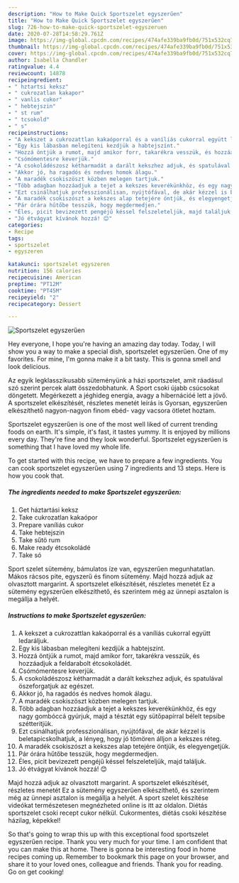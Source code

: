```yaml
---
description: "How to Make Quick Sportszelet egyszerűen"
title: "How to Make Quick Sportszelet egyszerűen"
slug: 726-how-to-make-quick-sportszelet-egyszeruen
date: 2020-07-28T14:58:29.761Z
image: https://img-global.cpcdn.com/recipes/474afe339ba9fb0d/751x532cq70/sportszelet-egyszeruen-recept-foto.jpg
thumbnail: https://img-global.cpcdn.com/recipes/474afe339ba9fb0d/751x532cq70/sportszelet-egyszeruen-recept-foto.jpg
cover: https://img-global.cpcdn.com/recipes/474afe339ba9fb0d/751x532cq70/sportszelet-egyszeruen-recept-foto.jpg
author: Isabella Chandler
ratingvalue: 4.4
reviewcount: 14878
recipeingredient:
- " hztartsi keksz"
- " cukrozatlan kakapor"
- " vanlis cukor"
- " hebtejszin"
- " st rum"
- " tcsokold"
- " s"
recipeinstructions:
- "A kekszet a cukrozattlan kakaóporral és a vaníliás cukorral együtt ledaráljuk."
- "Egy kis lábasban melegíteni kezdjük a habtejszínt."
- "Hozzá öntjük a rumot, majd amikor forr, takarékra vesszük, és hozzáadjuk a feldarabolt étcsokoládét."
- "Csómómentesre keverjük."
- "A csokoládészosz kétharmadát a darált kekszhez adjuk, és spatulával öszeforgatjuk az egészet."
- "Akkor jó, ha ragadós és nedves homok álagu."
- "A maradék csokiszöszt közben melegen tartjuk."
- "Több adagban hozzáadjuk a tejet a kekszes keverékünkhöz, és egy nagy gombóccá gyúrjuk, majd a tésztát egy sütőpapírral bélelt tepsibe szétteritjük."
- "Ezt csinálhatjuk professzionálisan, nyújtófával, de akár kézzel is beletapicskolhatjuk, a lényeg, hogy jó tömören álljon a kekszes réteg."
- "A maradék csokiszószt a kekszes alap tetejére öntjük, és elegyengetjük."
- "Pár órára hűtőbe tesszük, hogy megdermedjen."
- "Éles, picit bevizezett pengéjű késsel felszeleteljük, majd találjuk."
- "Jó étvágyat kívánok hozzá! 😊"
categories:
- Recipe
tags:
- sportszelet
- egyszeren

katakunci: sportszelet egyszeren 
nutrition: 156 calories
recipecuisine: American
preptime: "PT12M"
cooktime: "PT45M"
recipeyield: "2"
recipecategory: Dessert

---
```



![Sportszelet egyszerűen](https://img-global.cpcdn.com/recipes/474afe339ba9fb0d/751x532cq70/sportszelet-egyszeruen-recept-foto.jpg)

Hey everyone, I hope you're having an amazing day today. Today, I will show you a way to make a special dish, sportszelet egyszerűen. One of my favorites. For mine, I'm gonna make it a bit tasty. This is gonna smell and look delicious.

Az egyik legklasszikusabb süteményünk a házi sportszelet, amit ráadásul szó szerint percek alatt összedobhatunk. A Sport csoki újabb csúcsokat döngetett. Megérkezett a jéghideg energia, avagy a hibernációé lett a jövő. A sportszelet elkészítését, részletes menetét leírás is Gyorsan, egyszerűen elkészíthető nagyon-nagyon finom ebéd- vagy vacsora ötletet hoztam.

Sportszelet egyszerűen is one of the most well liked of current trending foods on earth. It's simple, it's fast, it tastes yummy. It is enjoyed by millions every day. They're fine and they look wonderful. Sportszelet egyszerűen is something that I have loved my whole life.


To get started with this recipe, we have to prepare a few ingredients. You can cook sportszelet egyszerűen using 7 ingredients and 13 steps. Here is how you cook that.

<!--inarticleads1-->

##### The ingredients needed to make Sportszelet egyszerűen:

1. Get  háztartási keksz
1. Take  cukrozatlan kakaópor
1. Prepare  vaníliás cukor
1. Take  hebtejszin
1. Take  sűtö rum
1. Make ready  étcsokoládé
1. Take  só


Sport szelet sütemény, bámulatos íze van, egyszerűen megunhatatlan. Mákos rácsos pite, egyszerű és finom sütemény. Majd hozzá adjuk az olvasztott margarint. A sportszelet elkészítését, részletes menetét Ez a sütemény egyszerűen elkészíthető, és szerintem még az ünnepi asztalon is megállja a helyét. 

<!--inarticleads2-->

##### Instructions to make Sportszelet egyszerűen:

1. A kekszet a cukrozattlan kakaóporral és a vaníliás cukorral együtt ledaráljuk.
1. Egy kis lábasban melegíteni kezdjük a habtejszínt.
1. Hozzá öntjük a rumot, majd amikor forr, takarékra vesszük, és hozzáadjuk a feldarabolt étcsokoládét.
1. Csómómentesre keverjük.
1. A csokoládészosz kétharmadát a darált kekszhez adjuk, és spatulával öszeforgatjuk az egészet.
1. Akkor jó, ha ragadós és nedves homok álagu.
1. A maradék csokiszöszt közben melegen tartjuk.
1. Több adagban hozzáadjuk a tejet a kekszes keverékünkhöz, és egy nagy gombóccá gyúrjuk, majd a tésztát egy sütőpapírral bélelt tepsibe szétteritjük.
1. Ezt csinálhatjuk professzionálisan, nyújtófával, de akár kézzel is beletapicskolhatjuk, a lényeg, hogy jó tömören álljon a kekszes réteg.
1. A maradék csokiszószt a kekszes alap tetejére öntjük, és elegyengetjük.
1. Pár órára hűtőbe tesszük, hogy megdermedjen.
1. Éles, picit bevizezett pengéjű késsel felszeleteljük, majd találjuk.
1. Jó étvágyat kívánok hozzá! 😊


Majd hozzá adjuk az olvasztott margarint. A sportszelet elkészítését, részletes menetét Ez a sütemény egyszerűen elkészíthető, és szerintem még az ünnepi asztalon is megállja a helyét. A sport szelet készítése videókat természetesen megnézheted online is itt az oldalon. Diétás sportszelet csoki recept cukor nélkül. Cukormentes, diétás csoki készítése házilag, képekkel! 

So that's going to wrap this up with this exceptional food sportszelet egyszerűen recipe. Thank you very much for your time. I am confident that you can make this at home. There is gonna be interesting food in home recipes coming up. Remember to bookmark this page on your browser, and share it to your loved ones, colleague and friends. Thank you for reading. Go on get cooking!
